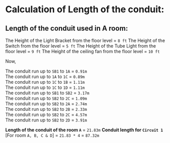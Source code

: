 # Calculation of Length of the conduit:

## Length of the conduit used in A room:

The Height of the Light Bracket from the floor level = `8 ft`
The Height of the Switch from the floor level = `5 ft`
The Height of the Tube Light from the floor level = `9 ft`
The Height of the ceiling fan from the floor level = `10 ft`

Now,

  The conduit run up to `SB1` to `1A`	   = `0.91m`              
  The conduit run up to `1A` to `1C`     = `0.89m`       
  The conduit run up to `1C` to `1B`	   = `1.11m`          
  The conduit run up to `1C` to `1D`     = `1.11m`      
  The conduit run up to `SB1` to `SB2`   = `3.17m`          
  The conduit run up to `SB2` to `2C`    = `1.09m`        
  The conduit run up to `SB2` to `2A`    = `2.74m`          
  The conduit run up to `SB2` to `2B`    = `2.33m`          
  The conduit run up to `SB2` to `2C`    = `4.57m`        
  The conduit run up to `SB2` to `2D`	   = `3.91m`
  
**Length of the conduit of the room `A`** = `21.83m`
**Conduit length for `Circuit 1`** [For room `A, B, C & D`] = `21.83 * 4` = `87.32m`
